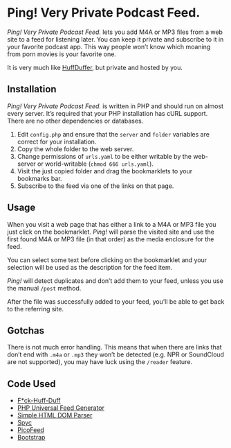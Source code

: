 # Ping! Very Private Podcast Feed.

*Ping! Very Private Podcast Feed.* lets you add M4A or MP3 files from a web site to a feed for listening later. You can keep it private and subscribe to it in your favorite podcast app. This way people won’t know which moaning from porn movies is your favorite one.

It is very much like [HuffDuffer](http://huffduffer.com), but private and hosted by you.

## Installation
*Ping! Very Private Podcast Feed.* is written in PHP and should run on almost every server. It’s required that your PHP installation has cURL support. There are no other dependencies or databases.

1. Edit `config.php` and ensure that the `server` and `folder` variables are correct for your installation.
1. Copy the whole folder to the web server.
2. Change permissions of `urls.yaml` to be either writable by the web-server or world-writable (`chmod 666 urls.yaml`).
3. Visit the just copied folder and drag the bookmarklets to your bookmarks bar.
4. Subscribe to the feed via one of the links on that page.

## Usage

When you visit a web page that has either a link to a M4A or MP3 file you just click on the bookmarklet. *Ping!* will parse the visited site and use the first found M4A or MP3 file (in that order) as the media enclosure for the feed.

You can select some text before clicking on the bookmarklet and your selection will be used as the description for the feed item.

*Ping!* will detect duplicates and don’t add them to your feed, unless you use the manual `/post` method. 

After the file was successfully added to your feed, you’ll be able to get back to the referring site.

## Gotchas

There is not much error handling. This means that when there are links that don’t end with `.m4a` or `.mp3` they won’t be detected (e.g. NPR or SoundCloud are not supported), you may have luck using the `/reader` feature.

## Code Used

- [F*ck-Huff-Duff](https://github.com/rbugajewski/fuck-huff-duff)
- [PHP Universal Feed Generator](https://github.com/mibe/FeedWriter)
- [Simple HTML DOM Parser](http://simplehtmldom.sourceforge.net)
- [Spyc](https://github.com/mustangostang/spyc/)
- [PicoFeed](https://github.com/fguillot/picoFeed)
- [Bootstrap](http://getbootstrap.com)